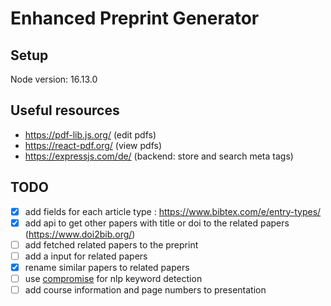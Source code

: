 # Enhanced Preprint Generator

## Setup

Node version: 16.13.0

## Useful resources

 - https://pdf-lib.js.org/ (edit pdfs)
 - https://react-pdf.org/ (view pdfs)
 - https://expressjs.com/de/ (backend: store and search meta tags)

## TODO

- [x] add fields for each article type : https://www.bibtex.com/e/entry-types/
- [x] add api to get other papers with title or doi to the related papers (https://www.doi2bib.org/)
- [ ] add fetched related papers to the preprint
- [ ] add a input for related papers
- [x] rename similar papers to related papers
- [ ] use [compromise](https://www.npmjs.com/package/compromise) for nlp keyword detection
- [ ] add course information and page numbers to presentation